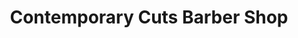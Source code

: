 ---
title: "Contemporary Cuts Barber Shop"
url: /gwynn-oak/contemporary-cuts-barber-shop/
shop: Friseur
---